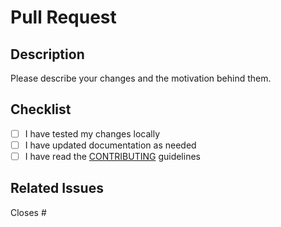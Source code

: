 # Pull Request

## Description

Please describe your changes and the motivation behind them.

## Checklist

- [ ] I have tested my changes locally
- [ ] I have updated documentation as needed
- [ ] I have read the [CONTRIBUTING](../CONTRIBUTING.md) guidelines

## Related Issues

Closes #
